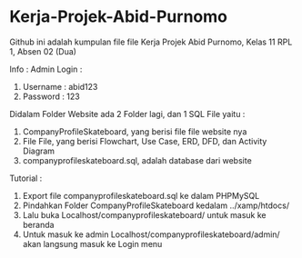 # Kerja-Projek-Abid-Purnomo
Github ini adalah kumpulan file file 
Kerja Projek Abid Purnomo, Kelas 11 RPL 1, Absen 02 (Dua)

Info :
Admin Login :
1. Username : abid123
2. Password : 123
   
Didalam Folder Website ada 2 Folder lagi, dan 1 SQL File yaitu :
1. CompanyProfileSkateboard, yang berisi file file website nya
2. File File, yang berisi Flowchart, Use Case, ERD, DFD, dan Activity Diagram
3. companyprofileskateboard.sql, adalah database dari website

Tutorial :
1. Export file companyprofileskateboard.sql ke dalam PHPMySQL
2. Pindahkan Folder CompanyProfileSkateboard kedalam ../xamp/htdocs/
3. Lalu buka Localhost/companyprofileskateboard/ untuk masuk ke beranda
4. Untuk masuk ke admin  Localhost/companyprofileskateboard/admin/ akan langsung masuk ke Login menu
